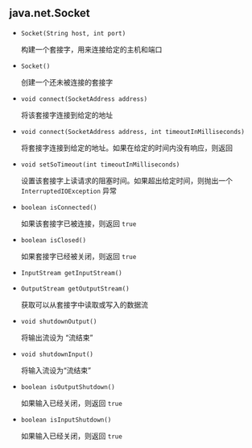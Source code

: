 ## java.net.Socket

* `Socket(String host, int port)`

  构建一个套接字，用来连接给定的主机和端口

* `Socket()`

  创建一个还未被连接的套接字

* `void connect(SocketAddress address)`

  将该套接字连接到给定的地址

* `void connect(SocketAddress address, int timeoutInMilliseconds)`

  将套接字连接到给定的地址。如果在给定的时间内没有响应，则返回

* `void setSoTimeout(int timeoutInMilliseconds)`

  设置该套接字上读请求的阻塞时间。如果超出给定时间，则抛出一个 `InterruptedIOException` 异常

* `boolean isConnected()`

  如果该套接字已被连接，则返回 `true`

* `boolean isClosed()`

  如果套接字已经被关闭，则返回 `true`

* `InputStream getInputStream()`

* `OutputStream getOutputStream()`

  获取可以从套接字中读取或写入的数据流

* `void shutdownOutput()`

  将输出流设为 “流结束”

* `void shutdownInput()`

  将输入流设为“流结束”

* `boolean isOutputShutdown()`

  如果输入已经关闭，则返回 `true`

* `boolean isInputShutdown()`

  如果输入已经关闭，则返回  `true`
